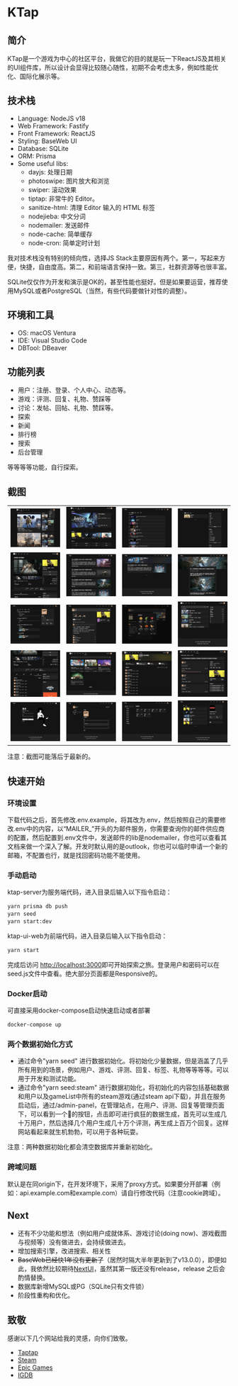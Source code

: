 # KTap

## 简介

KTap是一个游戏为中心的社区平台，我做它的目的就是玩一下ReactJS及其相关的UI组件库，所以设计会显得比较随心随性，初期不会考虑太多，例如性能优化、国际化展示等。

## 技术栈

* Language: NodeJS v18
* Web Framework: Fastify
* Front Framework: ReactJS
* Styling: BaseWeb UI
* Database: SQLite
* ORM: Prisma
* Some useful libs:
  * dayjs: 处理日期
  * photoswipe: 图片放大和浏览
  * swiper: 滚动效果
  * tiptap: 非常牛的 Editor。
  * sanitize-html: 清理 Editor 输入的 HTML 标签
  * nodejieba: 中文分词
  * nodemailer: 发送邮件
  * node-cache: 简单缓存
  * node-cron: 简单定时计划

我对技术栈没有特别的倾向性，选择JS Stack主要原因有两个。第一，写起来方便，快捷，自由度高。第二，和前端语言保持一致。第三，社群资源等也很丰富。

SQLite仅仅作为开发和演示是OK的，甚至性能也挺好。但是如果要运营，推荐使用MySQL或者PostgreSQL（当然，有些代码要做针对性的调整）。

## 环境和工具

* OS: macOS Ventura
* IDE: Visual Studio Code
* DBTool: DBeaver

## 功能列表

* 用户：注册、登录、个人中心、动态等。
* 游戏：评测、回复、礼物、赞踩等
* 讨论：发帖、回帖、礼物、赞踩等。
* 探索
* 新闻
* 排行榜
* 搜索
* 后台管理

等等等等功能，自行探索。

## 截图

<table>
    <tr>
        <td><img src="./docs/screenshots/index.png"/></td>
        <td><img src="./docs/screenshots/discover.png"/></td>
        <td><img src="./docs/screenshots/rank.png"/></td>
        <td><img src="./docs/screenshots/tag.png"/></td>
    </tr>
    <tr>
        <td><img src="./docs/screenshots/app-detail.png"/></td>
        <td><img src="./docs/screenshots/news.png"/></td>
        <td><img src="./docs/screenshots/app-news.png"/></td>
        <td><img src="./docs/screenshots/news-detail.png"/></td>
    </tr>
    <tr>
        <td><img src="./docs/screenshots/user-center.png"/></td>
        <td><img src="./docs/screenshots/review.png"/></td>
        <td><img src="./docs/screenshots/gift.png"/></td>
        <td><img src="./docs/screenshots/search.png"/></td>
    </tr>
    <tr>
        <td><img src="./docs/screenshots/app-discussion-tab.png"/></td>
        <td><img src="./docs/screenshots/discussions.png"/></td>
        <td><img src="./docs/screenshots/app-discussions.png"/></td>
        <td><img src="./docs/screenshots/discussion-posts.png"/></td>
    </tr>
    <tr>
        <td><img src="./docs/screenshots/login.png"/></td>
        <td><img src="./docs/screenshots/profile.png"/></td>
        <td><img src="./docs/screenshots/admin-panel.png"/></td>
        <td><img src="./docs/screenshots/organizations.png"/></td>
    </tr>
</table>

注意：截图可能落后于最新的。

## 快速开始

### 环境设置

下载代码之后，首先修改.env.example，将其改为.env，然后按照自己的需要修改.env中的内容，以“MAILER_”开头的为邮件服务，你需要查询你的邮件供应商的配置，然后配置到.env文件中，发送邮件的lib是nodemailer，你也可以查看其文档来做一个深入了解。开发时默认用的是outlook，你也可以临时申请一个新的邮箱，不配置也行，就是找回密码功能不能使用。

### 手动启动

ktap-server为服务端代码，进入目录后输入以下指令启动：

```bash
yarn prisma db push
yarn seed
yarn start:dev
```

ktap-ui-web为前端代码，进入目录后输入以下指令启动：

```bash
yarn start
```

完成后访问 [http://localhost:3000](http://localhost:3000)即可开始探索之旅。登录用户和密码可以在seed.js文件中查看。绝大部分页面都是Responsive的。

### Docker启动

可直接采用docker-compose启动快速启动或者部署

```bash
docker-compose up
```

### 两个数据初始化方式

* 通过命令"yarn seed" 进行数据初始化。将初始化少量数据，但是涵盖了几乎所有用到的场景，例如用户、游戏、评测、回复、标签、礼物等等等等。可以用于开发和测试功能。
* 通过命令"yarn seed:steam" 进行数据初始化，将初始化的内容包括基础数据和用户以及gameList中所有的steam游戏(通过steam api下载)，并且在服务启动后，通过/admin-panel，在管理站点，在用户、评测、回复等管理页面下，可以看到一个🚀的按钮，点击即可进行疯狂的数据生成，首先可以生成几十万用户，然后选择几个用户生成几十万个评测，再生成上百万个回复。这样网站看起来就生机勃勃，可以用于各种玩耍。

注意：两种数据初始化都会清空数据库并重新初始化。

### 跨域问题

默认是在同origin下，在开发环境下，采用了proxy方式。如果要分开部署（例如：api.example.com和example.com）请自行修改代码（注意cookie跨域）。

## Next

* 还有不少功能和想法（例如用户成就体系、游戏讨论(doing now)、游戏截图与视频等）没有做进去，会持续做进去。
* 增加搜索引擎，改进搜索、相关性
* ~~BaseWeb已经快1年没有更新了~~（居然时隔大半年更新到了v13.0.0），即便如此，我依然比较期待[NextUI](https://nextui.org)，虽然其第一版还没有release，release 之后会酌情替换。
* 数据库新增MySQL或PG（SQLite只有文件锁）
* 阶段性重构和优化。

## 致敬

感谢以下几个网站给我的灵感，向你们致敬。

* [Taptap](https://taptap.cn/)
* [Steam](https://store.steampowered.com/)
* [Epic Games](https://store.epicgames.com/zh-CN/)
* [IGDB](https://igdb.com/)
